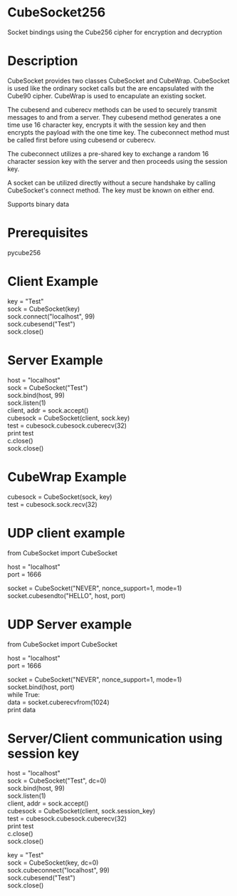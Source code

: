 # CubeSocket256
Socket bindings using the Cube256 cipher for encryption and decryption

# Description
CubeSocket provides two classes CubeSocket and CubeWrap.  CubeSocket is used like the ordinary socket calls but the are encapsulated with the Cube90 cipher.  CubeWrap is used to encapulate an existing socket.

The cubesend and cuberecv methods can be used to securely transmit messages to and from a server.  They cubesend method generates a one time use 16 character key, encrypts it with the session key and then encrypts the payload with the one time key.  The cubeconnect method must be called first before using cubesend or cuberecv.

The cubeconnect utilizes a pre-shared key to exchange a random 16 character session key with the server and then proceeds using the session key.

A socket can be utilized directly without a secure handshake by calling CubeSocket's connect method.  The key must be known on either end.

Supports binary data

# Prerequisites
pycube256

# Client Example

key = "Test"  
sock = CubeSocket(key)  
sock.connect("localhost", 99)  
sock.cubesend("Test")  
sock.close()  

# Server Example

host = "localhost"  
sock = CubeSocket("Test")  
sock.bind(host, 99)  
sock.listen(1)  
client, addr = sock.accept()  
cubesock = CubeSocket(client, sock.key)  
test = cubesock.cubesock.cuberecv(32)  
print test  
c.close()  
sock.close()  

# CubeWrap Example

cubesock = CubeSocket(sock, key)  
test = cubesock.sock.recv(32)  

# UDP client example

from CubeSocket import CubeSocket  

host = "localhost"  
port = 1666  

socket = CubeSocket("NEVER", nonce_support=1,  mode=1)  
socket.cubesendto("HELLO", host, port)  

# UDP Server example

from CubeSocket import CubeSocket

host = "localhost"  
port = 1666  

socket = CubeSocket("NEVER", nonce_support=1, mode=1)  
socket.bind(host, port)  
while True:  
    data = socket.cuberecvfrom(1024)  
    print data  

# Server/Client communication using session key


host = "localhost"  
sock = CubeSocket("Test", dc=0)  
sock.bind(host, 99)  
sock.listen(1)  
client, addr = sock.accept()  
cubesock = CubeSocket(client, sock.session_key)  
test = cubesock.cubesock.cuberecv(32)  
print test  
c.close()  
sock.close()  

key = "Test"  
sock = CubeSocket(key, dc=0)  
sock.cubeconnect("localhost", 99)  
sock.cubesend("Test")  
sock.close()  
